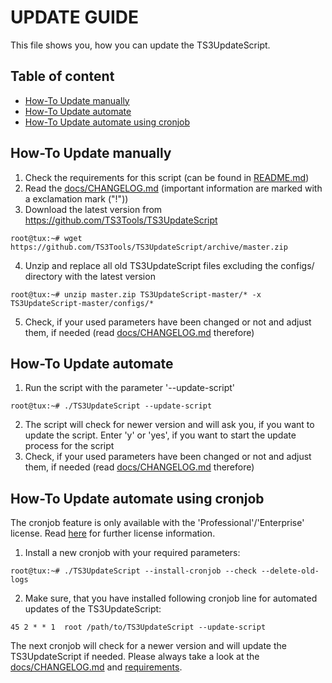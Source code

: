 # UPDATE GUIDE

This file shows you, how you can update the TS3UpdateScript.

## Table of content

- [How-To Update manually](#how-to-update-manually)
- [How-To Update automate](#how-to-update-automate)
- [How-To Update automate using cronjob](#how-to-update-automate-using-cronjob)

## How-To Update manually

1. Check the requirements for this script (can be found in [README.md](../README.md#requirements))
2. Read the [docs/CHANGELOG.md](CHANGELOG.md) (important information are marked with a exclamation mark ("!"))
3. Download the latest version from https://github.com/TS3Tools/TS3UpdateScript

  ``root@tux:~# wget https://github.com/TS3Tools/TS3UpdateScript/archive/master.zip``

4. Unzip and replace all old TS3UpdateScript files excluding the configs/ directory with the latest version

  ``root@tux:~# unzip master.zip TS3UpdateScript-master/* -x TS3UpdateScript-master/configs/*``

5. Check, if your used parameters have been changed or not and adjust them, if needed (read [docs/CHANGELOG.md](https://github.com/TS3Tools/TS3UpdateScript/blob/master/docs/CHANGELOG.md) therefore)

## How-To Update automate

1. Run the script with the parameter '--update-script'

  ``root@tux:~# ./TS3UpdateScript --update-script``

2. The script will check for newer version and will ask you, if you want to update the script. Enter 'y' or 'yes', if you want to start the update process for the script
3. Check, if your used parameters have been changed or not and adjust them, if needed (read [docs/CHANGELOG.md](https://github.com/TS3Tools/TS3UpdateScript/blob/master/docs/CHANGELOG.md) therefore)

## How-To Update automate using cronjob

The cronjob feature is only available with the 'Professional'/'Enterprise' license. Read [here](https://github.com/TS3Tools/TS3UpdateScript#script-licenses) for further license information.

1. Install a new cronjob with your required parameters:

  ``root@tux:~# ./TS3UpdateScript --install-cronjob --check --delete-old-logs``

2. Make sure, that you have installed following cronjob line for automated updates of the TS3UpdateScript:

  ``45 2 * * 1  root /path/to/TS3UpdateScript --update-script``

The next cronjob will check for a newer version and will update the TS3UpdateScript if needed. Please always take a look at the [docs/CHANGELOG.md](CHANGELOG.md) and [requirements](../README.md#requirements).
